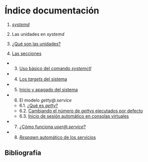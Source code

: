 
# Índice documentación

1. [_systemd_](https://github.com/adriisotuu/)

2. Las unidades en _systemd_
1. [¿Qué son las unidades?](https://github.com/adriisotuu/)
2. [Las secciones](https://github.com/adriisotuu/)

* 3. [Uso básico del comando _systemctl_](https://github.com/adriisotuu/)

* 4. [Los _targets_ del sistema](https://github.com/adriisotuu/)

* 5. [Inicio y apagado del sistema](https://github.com/adriisotuu/)

* 6. El modelo _getty@.service_
	* 6.1. [¿Qué es _getty_?](https://github.com/adriisotuu/)
	* 6.2. [Cambiando el número de _gettys_ ejecutados por defecto](https://github.com/adriisotuu/)
	* 6.3. [Inicio de sesión automático en consolas virtuales](https://github.com/adriisotuu/)

* 7. [¿Cómo funciona _user@.service_?](https://github.com/adriisotuu/)

* 8. [_Respawn_ automático de los servicios](https://github.com/adriisotuu/)


## Bibliografía



